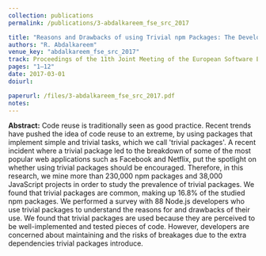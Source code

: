 ```yaml
---
collection: publications
permalink: /publications/3-abdalkareem_fse_src_2017

title: "Reasons and Drawbacks of using Trivial npm Packages: The Developers’ Perspective"
authors: "R. Abdalkareem"
venue_key: "abdalkareem_fse_src_2017"
track: Proceedings of the 11th Joint Meeting of the European Software Engineering Conference and the ACM SIGSOFT Symposium on the Foundations of Software Engineering (ESEC/FSE’17)
pages: "1–12"
date: 2017-03-01
doiurl: 

paperurl: /files/3-abdalkareem_fse_src_2017.pdf
notes:
---
```


**Abstract:** Code reuse is traditionally seen as good practice. Recent trends have pushed the idea of code reuse to an extreme, by using packages that implement simple and trivial tasks, which we call 'trivial packages'. A recent incident where a trivial package led to the breakdown of some of the most popular web applications such as Facebook and Netflix, put the spotlight on whether using trivial packages should be encouraged. Therefore, in this research, we mine more than 230,000 npm packages and 38,000 JavaScript projects in order to study the prevalence of trivial packages. We found that trivial packages are common, making up 16.8% of the studied npm packages. We performed a survey with 88 Node.js developers who use trivial packages to understand the reasons for and drawbacks of their use. We found that trivial packages are used because they are perceived to be well-implemented and tested pieces of code. However, developers are concerned about maintaining and the risks of breakages due to the extra dependencies trivial packages introduce.


